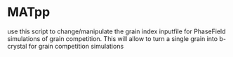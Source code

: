 # MATpp
use this script to change/manipulate the grain index inputfile for PhaseField simulations of grain competition. This will allow to turn a single grain into b-crystal for grain competition simulations 
